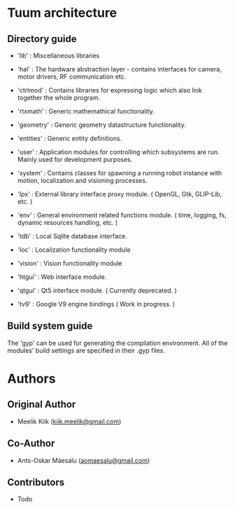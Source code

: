 
# Tuum architecture

## Directory guide

- 'lib' : Miscellaneous libraries

- 'hal' : The hardware abstraction layer - contains interfaces for camera, motor drivers, RF communication etc.
- 'ctrlmod' : Contains libraries for expressing logic which also link together the whole program.

- 'rtxmath' : Generic mathemathical functionality.
- 'geometry' : Generic geometry datastructure functionality.
- 'entities' : Generic entity definitions.

- 'user' : Application modules for controlling which subsystems are run. Mainly used for development purposes.
- 'system' : Contains classes for spawning a running robot instance with motion, localization and visioning processes.

- 'lpx' : External library interface proxy module. ( OpenGL, Gtk, GLIP-Lib, etc. )
- 'env' : General environment related functions module. ( time, logging, fs, dynamic resources handling, etc. )
- 'tdb' : Local Sqlite database interface.

- 'loc' : Localization functionality module
- 'vision' : Vision functionality module

- 'htgui' : Web interface module.
- 'qtgui' : Qt5 interface module. ( Currently deprecated. )

- 'tv9' : Google V9 engine bindings ( Work in progress. )

## Build system guide

The 'gyp' can be used for generating the compilation environment.
All of the modules' build settings are specified in their .gyp files.

# Authors

## Original Author
 * Meelik Kiik (kiik.meelik@gmail.com)

## Co-Author
 * Ants-Oskar Mäesalu (aomaesalu@gmail.com)

## Contributors
 * Todo
